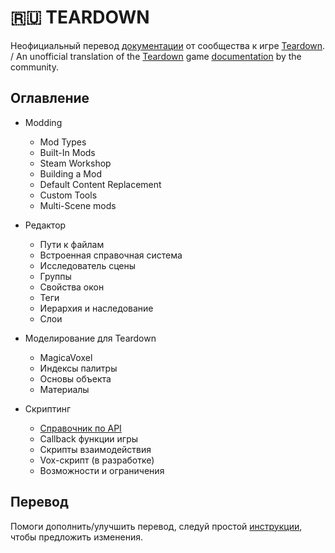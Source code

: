 # 🇷🇺 TEARDOWN

Неофициальный перевод [документации](https://teardowngame.com/modding) от сообщества к игре [Teardown](https://store.steampowered.com/app/1167630/Teardown). / An unofficial translation of the [Teardown](https://store.steampowered.com/app/1167630/Teardown) game [documentation](https://teardowngame.com/modding/) by the community.

## Оглавление
* Modding
  * Mod Types
  * Built-In Mods
  * Steam Workshop
  * Building a Mod
  * Default Content Replacement
  * Custom Tools
  * Multi-Scene mods

* Редактор
  * Пути к файлам
  * Встроенная справочная система
  * Исследователь сцены
  * Группы
  * Свойства окон
  * Теги
  * Иерархия и наследование
  * Слои
  
* Моделирование для Teardown
  * MagicaVoxel
  * Индексы палитры
  * Основы объекта
  * Материалы
  
* Скриптинг
  * [Справочник по API](/docs/api.md)
  * Сallback функции игры
  * Скрипты взаимодействия
  * Vox-скрипт (в разработке)
  * Возможности и ограничения

## Перевод
Помоги дополнить/улучшить перевод, следуй простой [инструкции](https://github.com/firstcontributions/first-contributions/blob/master/translations/README.ru.md), чтобы предложить изменения. 